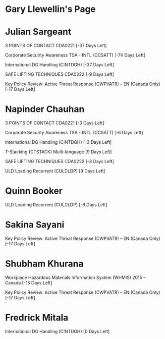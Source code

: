 # Gary Llewellin's Page




# Julian Sargeant


3 POINTS OF CONTACT CDA0221 [-37 Days Left]

Corporate Security Awareness TSA - INTL (CCSATT) [-74 Days Left]

International DG Handling (CINTDGH) [-37 Days Left]

SAFE LIFTING TECHNIQUES CDA0222 [-9 Days Left]

Key Policy Review: Active Threat Response (CWPVATR) – EN (Canada Only) [-17 Days Left]



# Napinder Chauhan


3 POINTS OF CONTACT CDA0221 [-3 Days Left]

Corporate Security Awareness TSA - INTL (CCSATT) [-6 Days Left]

International DG Handling (CINTDGH) [-3 Days Left]

T-Stacking (CTSTACK) Multi-language [9 Days Left]

SAFE LIFTING TECHNIQUES CDA0222 [-3 Days Left]

ULD Loading Recurrent (CULDLDP) [9 Days Left]



# Quinn Booker


ULD Loading Recurrent (CULDLDP) [-8 Days Left]



# Sakina Sayani


Key Policy Review: Active Threat Response (CWPVATR) – EN (Canada Only) [-17 Days Left]



# Shubham Khurana


Workplace Hazardous Materials Information System (WHMIS) 2015 – Canada [-15 Days Left]

Key Policy Review: Active Threat Response (CWPVATR) – EN (Canada Only) [-17 Days Left]



# Fredrick Mitala


International DG Handling (CINTDGH) [0 Days Left]



